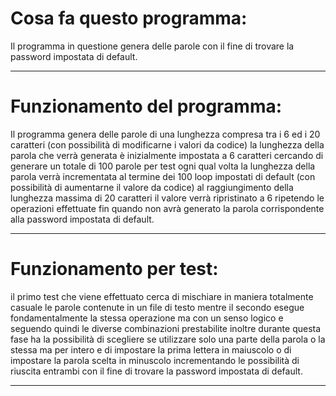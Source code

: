 # 
# Cosa fa questo programma:
Il programma in questione genera delle parole 
con il fine di trovare la password impostata di default.
****************************************************************
# Funzionamento del programma:
Il programma genera delle parole di una lunghezza compresa tra
i 6 ed i 20 caratteri (con possibilità di modificarne i valori 
da codice) la lunghezza della parola che verrà generata è 
inizialmente impostata a 6 caratteri cercando di generare un 
totale di 100 parole per test ogni qual volta la lunghezza 
della parola verrà incrementata al termine dei 100 loop 
impostati di default (con possibilità di aumentarne il valore 
da codice) al raggiungimento della lunghezza massima di 20
caratteri il valore verrà ripristinato a 6 ripetendo le
operazioni effettuate fin quando non avrà generato la parola 
corrispondente alla password impostata di default.
****************************************************************
# Funzionamento per test:
il primo test che viene effettuato cerca di mischiare 
in maniera totalmente casuale le parole contenute in un file 
di testo mentre il secondo esegue fondamentalmente la stessa 
operazione ma con un senso logico e seguendo quindi le diverse 
combinazioni prestabilite inoltre durante questa fase 
ha la possibilità di scegliere se utilizzare solo una parte 
della parola o la stessa ma per intero e di impostare la prima 
lettera in maiuscolo o di impostare la parola scelta in 
minuscolo incrementando le possibilità di riuscita entrambi 
con il fine di trovare la password impostata di default.
****************************************************************
